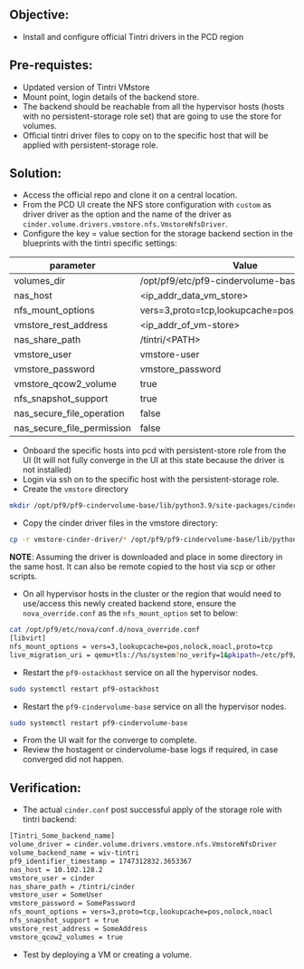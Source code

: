 ## Objective:
- Install and configure official Tintri drivers in the PCD region

## Pre-requistes:
- Updated version of Tintri VMstore 
- Mount point, login details of the backend store.
- The backend should be reachable from all the hypervisor hosts (hosts with no persistent-storage role set) that are going to use the store for volumes.
- Official tintri driver files to copy on to the specific host that will be applied with persistent-storage role.

## Solution:
- Access the official repo and clone it on a central location. 
- From the PCD UI create the NFS store configuration with `custom` as driver driver as the option and the name of the driver as `cinder.volume.drivers.vmstore.nfs.VmstoreNfsDriver`.
- Configure the  key = value section for the storage backend section in the blueprints with the tintri specific settings:
  
| parameter                  | Value                                         |
| -------------------------- | --------------------------------------------- |
| volumes_dir                | /opt/pf9/etc/pf9-cindervolume-base/volumes/   |
| nas_host                   | <ip_addr_data_vm_store>                       |
| nfs_mount_options          | vers=3,proto=tcp,lookupcache=pos,nolock,noacl |
| vmstore_rest_address       | <ip_addr_of_vm-store>                         |
| nas_share_path             | /tintri/\<PATH\>                              |
| vmstore_user               | vmstore-user                                  |
| vmstore_password           | vmstore_password                              |
| vmstore_qcow2_volume       | true                                          |
| nfs_snapshot_support       | true                                          |
| nas_secure_file_operation  | false                                         |
| nas_secure_file_permission | false                                         |


- Onboard the specific hosts into pcd with persistent-store role from the UI (It will not fully converge in the UI at this state because the driver is not installed)
- Login via ssh on to the specific host with the persistent-storage role.
- Create the `vmstore` directory
```bash
mkdir /opt/pf9/pf9-cindervolume-base/lib/python3.9/site-packages/cinder/volume/drivers/vmstore
```
- Copy the cinder driver files in the vmstore directory:
```bash
cp -r vmstore-cinder-driver/* /opt/pf9/pf9-cindervolume-base/lib/python3.9/site-packages/cinder/volume/drivers/vmstore/
```
**NOTE**: Assuming the driver is downloaded and place in some directory in the same host. It can also be remote copied to the host via scp or other scripts.

- On all hypervisor hosts in the cluster or the region that would need to use/access this newly created backend store, ensure the `nova_override.conf` as the `nfs_mount_option` set to below:
```bash
cat /opt/pf9/etc/nova/conf.d/nova_override.conf
[libvirt]
nfs_mount_options = vers=3,lookupcache=pos,nolock,noacl,proto=tcp
live_migration_uri = qemu+tls://%s/system?no_verify=1&pkipath=/etc/pf9/certs/libvirt
```
- Restart the `pf9-ostackhost` service on all the hypervisor nodes. 
```bash
sudo systemctl restart pf9-ostackhost
```
- Restart the `pf9-cindervolume-base` service on all the hypervisor nodes. 
```bash
sudo systemctl restart pf9-cindervolume-base
```
- From the UI wait for the converge to complete. 
- Review the hostagent or cindervolume-base logs if required, in case converged did not happen.

## Verification:
- The actual `cinder.conf` post successful apply of the storage role with tintri backend:
```bash
[Tintri_Some_backend_name]
volume_driver = cinder.volume.drivers.vmstore.nfs.VmstoreNfsDriver
volume_backend_name = wiv-tintri
pf9_identifier_timestamp = 1747312832.3653367
nas_host = 10.102.128.2
vmstore_user = cinder
nas_share_path = /tintri/cinder
vmstore_user = SomeUser
vmstore_password = SomePassword
nfs_mount_options = vers=3,proto=tcp,lookupcache=pos,nolock,noacl
nfs_snapshot_support = true
vmstore_rest_address = SomeAddress
vmstore_qcow2_volumes = true
```
- Test by deploying a VM or creating a volume. 
